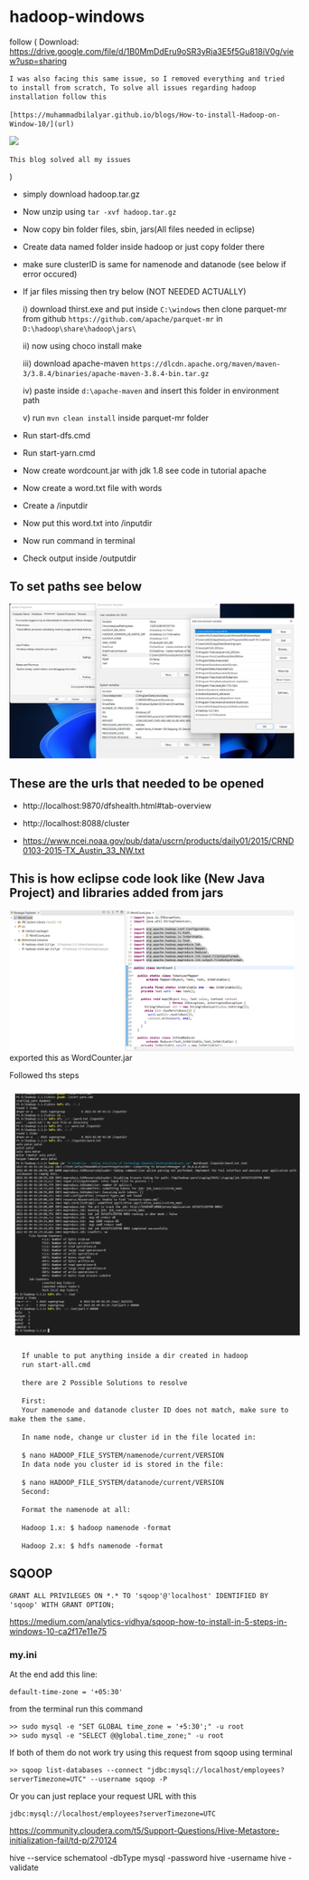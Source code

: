 # hadoop-windows
  follow (
     Download: https://drive.google.com/file/d/1B0MmDdEru9oSR3yRja3E5f5Gu818iV0g/view?usp=sharing
     
    I was also facing this same issue, so I removed everything and tried to install from scratch, To solve all issues regarding hadoop installation follow this

    [https://muhammadbilalyar.github.io/blogs/How-to-install-Hadoop-on-Window-10/](url)
  
  <img src="https://i.stack.imgur.com/rQVQi.png">

    This blog solved all my issues
   )
   
 - simply download hadoop.tar.gz 
 - Now unzip using `tar -xvf hadoop.tar.gz`
 - Now copy bin folder files, sbin, jars(All files needed in eclipse)
 - Create data named folder inside hadoop or just copy folder there
 - make sure clusterID is same for namenode and datanode (see below if error occured)
 - If jar files missing then try below (NOT NEEDED ACTUALLY)
  
     i) download thirst.exe and put inside `C:\windows` then clone parquet-mr from github `https://github.com/apache/parquet-mr` in `D:\hadoop\share\hadoop\jars\`

     ii) now using choco install make 

     iii) download apache-maven `https://dlcdn.apache.org/maven/maven-3/3.8.4/binaries/apache-maven-3.8.4-bin.tar.gz`

     iv) paste inside `d:\apache-maven` and insert this folder in environment path

     v) run `mvn clean install` inside parquet-mr folder 
 
 - Run start-dfs.cmd
 - Run start-yarn.cmd
 - Now create wordcount.jar with jdk 1.8 see code in tutorial apache 
 - Now create a word.txt file with words
 - Create a /inputdir
 - Now put this word.txt into /inputdir 
 - Now run command in terminal 
 - Check output inside /outputdir 

## To set paths see below

<img src="./img.png">

## These are the urls that needed to be opened 

 - http://localhost:9870/dfshealth.html#tab-overview

 - http://localhost:8088/cluster

 - https://www.ncei.noaa.gov/pub/data/uscrn/products/daily01/2015/CRND0103-2015-TX_Austin_33_NW.txt

## This is how eclipse code look like (New Java Project) and libraries added from jars
<img src="./java code.png"> exported this as WordCounter.jar

Followed ths steps


<img src="./terminal run hadoop wordcounter.png" width="1000px" height="auto" style="margin:10px;">


```
   If unable to put anything inside a dir created in hadoop
   run start-all.cmd
   
   there are 2 Possible Solutions to resolve

   First:
   Your namenode and datanode cluster ID does not match, make sure to make them the same.

   In name node, change ur cluster id in the file located in:

   $ nano HADOOP_FILE_SYSTEM/namenode/current/VERSION 
   In data node you cluster id is stored in the file:

   $ nano HADOOP_FILE_SYSTEM/datanode/current/VERSION
   Second:

   Format the namenode at all:

   Hadoop 1.x: $ hadoop namenode -format

   Hadoop 2.x: $ hdfs namenode -format
```

## SQOOP

    GRANT ALL PRIVILEGES ON *.* TO 'sqoop'@'localhost' IDENTIFIED BY 'sqoop' WITH GRANT OPTION;

https://medium.com/analytics-vidhya/sqoop-how-to-install-in-5-steps-in-windows-10-ca2f17e11e75

### my.ini

At the end add this line:

    default-time-zone = '+05:30'

from the terminal run this command

    >> sudo mysql -e "SET GLOBAL time_zone = '+5:30';" -u root
    >> sudo mysql -e "SELECT @@global.time_zone;" -u root

If both of them do not work try using this request from sqoop using terminal

    >> sqoop list-databases --connect "jdbc:mysql://localhost/employees?serverTimezone=UTC" --username sqoop -P

Or you can just replace your request URL with this

    jdbc:mysql://localhost/employees?serverTimezone=UTC

https://community.cloudera.com/t5/Support-Questions/Hive-Metastore-initialization-fail/td-p/270124


   hive --service schematool -dbType mysql -password hive -username hive -validate
